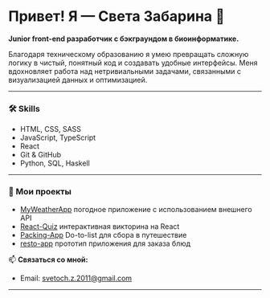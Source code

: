 # Привет! Я — Света Забарина 👋

**Junior front-end разработчик с бэкграундом в биоинформатике.**

Благодаря техническому образованию я умею превращать сложную логику в чистый, понятный код и создавать удобные интерфейсы.
Меня вдохновляет работа над нетривиальными задачами, связанными с визуализацией данных и оптимизацией.

---

### 🛠️ Skills

- HTML, CSS, SASS
- JavaScript, TypeScript
- React
- Git & GitHub
- Python, SQL, Haskell

---

### 🚀 Мои проекты

- [MyWeatherApp](https://github.com/Hikarusl/MyWeatherApp) погодное приложение с использованием внешнего API
- [React-Quiz](https://github.com/Hikarusl/React-Quiz) интерактивная викторина на React
- [Packing-App](https://github.com/Hikarusl/Packing-App) Do-to-list для сбора в путешествие
- [resto-app](https://github.com/Hikarusl/resto-app) прототип приложения для заказа блюд

📫 **Связаться со мной:**  
- Email: svetoch.z.2011@gmail.com 
---


